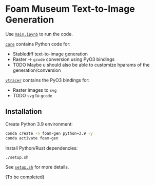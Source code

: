 # Foam Museum Text-to-Image Generation

Use [`main.ipynb`](main.ipynb) to run the code.

[`core`](core) contains Python code for:
- Stablediff text-to-image generation
- Raster -> `gcode` conversion using PyO3 bindings
- TODO Maybe u should also be able to customize hparams of the generation/conversion

[`vtracer`](vtracer) contains the PyO3 bindings for:
- Raster images to `svg`
- TODO `svg` to `gcode`

## Installation

Create Python 3.9 environment:
```bash
conda create -n foam-gen python=3.9 -y
conda activate foam-gen
```

Install Python/Rust dependencies:
```bash
./setup.sh
```
See [`setup.sh`](setup.sh) for more details.

(To be completed)
